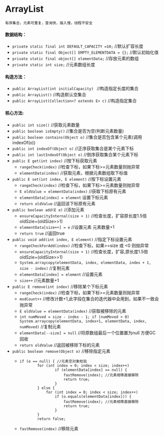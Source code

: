 # ArrayList
```
有序集合，元素可重复，查询快，插入慢，线程不安全
```

#### 数据结构：  

- `private static final int DEFAULT_CAPACITY =10;` //默认扩容长度  
- `private static final Object[] EMPTY_ELEMENTDATA = {};` //默认初始化值  
- `private static final object[] elementData;` //存放元素的数组   
- `private static int size;` //元素数组长度  

#### 构造方法：  
- `public ArrayList(int initialCapacity) ` //构造指定长度的集合  
- `public ArrayList()` //构造默认空集合
- `public ArrayList(Collection<? extends E> c)` //构造指定集合

#### 核心方法:  
- `public int size()` //获取元素数量  
- `public boolean isEmpty()` //集合是否为空(判断元素数量)  
- `public boolean contains(Object o)` //集合是否包含某个元素(调用indexOf(o))  
- `public int indexOf(Object o)` //正序获取集合是某个元素下标  
- `public int lastIndexOf(Object o)` //倒序获取集合某个元素下标  
- `public E get(int index)` //按下标获取元素
    - `rangeCheck(index)` //检查下标，如果下标>=元素数量则抛异常
    - `elementData(index)` //获取元素，根据元素数组取下标值
- `public E set(int index, E element)` //按下标设置元素
    - `rangeCheck(index)` //检查下标，如果下标>=元素数量则抛异常
    - `E oldValue = elementData(index)` //获取下标原有元素
    - `elementData[index] = element` 设置下标元素
    - `return oldValue` //返回该下标原有元素
- `public boolean add(E e)` //添加元素
    - `ensureCapacityInternal(size + 1)` //检查长度，扩容原长度1.5倍 oldSzie+(oldSize>>1)
    - `elementData[size++] = e` //设置元素 元素数量+1
    - `return true` //返回true
- `public void add(int index, E element)` //指定下标设置元素
    - `rangeCheckForAdd(index)` //检查下标，如果>=size 或 <0 则抛异常
    - `ensureCapacityInternal(size + 1)` //检查长度，扩容,原长度1.5倍 oldSzie+(oldSize>>1)
    - `System.arraycopy(elementData, index, elementData, index + 1, size - index)` //复制元素
    - `elementData[index] = element` //设置元素
    - `size++` //元素数量+1
- `public E remove(int index)` //移除某个下标元素
    - `rangeCheck(index)` //检查下标，如果下标>=元素数量则抛异常
    - `modCount++` //修改计数+1,此字段在集合的迭代器中会用到，如果不一致会抛异常
    - `E oldValue = elementData(index)` //获取被移除的元素
    - `int numMoved = size - index - 1;
               if (numMoved > 0)
                   System.arraycopy(elementData, index+1, elementData, index,
                                    numMoved)`  //复制元素
    - `elementData[--size] = null` //将原数组最后一个位置置为null 方便GC回收
    - `return oldValue` //返回被移除下标的元素
- `public boolean remove(Object o)` //移除指定元素
    - ```
      if (o == null) { //元素空对象校验
              for (int index = 0; index < size; index++)
                      if (elementData[index] == null) {
                          fastRemove(index); //元素相等直接移除
                          return true;
                      }
              } else {
                  for (int index = 0; index < size; index++)
                      if (o.equals(elementData[index])) {
                          fastRemove(index); //元素相等直接移除
                          return true;
                      }
              }
              return false;  
      ```
    - `fastRemove(index)` //移除元素
                    
    
    